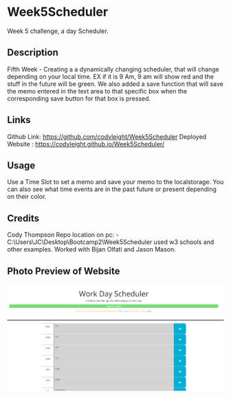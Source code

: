 # Week5Scheduler
Week 5 challenge, a day Scheduler.

## Description

Fifth Week - Creating a a dynamically changing scheduler, that will change depending on your local time. EX if it is 9 Am, 9 am will show red and the stuff in the future will be green. We also added a save function that will save the memo entered in the text area to that specific box when the corresponding save button for that box is pressed.

## Links

Github Link: https://github.com/codyleight/Week5Scheduler
Deployed Website : https://codyleight.github.io/Week5Scheduler/

## Usage

Use a Time Slot to set a memo and save your memo to the localstorage. You can also see what time events are in the past future or present depending on their color.
## Credits

Cody Thompson
Repo location on pc: - C:\Users\JC\Desktop\Bootcamp2\Week5Scheduler
used w3 schools and other examples.
Worked with Bijan Olfati and Jason Mason.

## Photo Preview of Website
 
![Alt text](image.png)